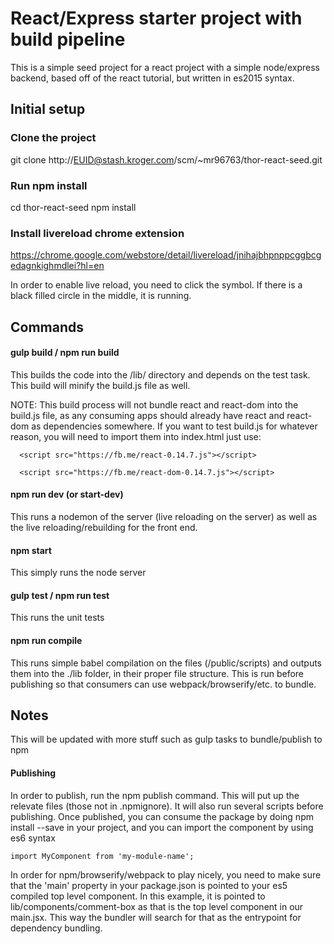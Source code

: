 # React/Express starter project with build pipeline

This is a simple seed project for a react project with a simple node/express backend, based off of the react tutorial, but written in es2015 syntax.





## Initial setup

### Clone the project

git clone http://EUID@stash.kroger.com/scm/~mr96763/thor-react-seed.git




### Run npm install

cd thor-react-seed
npm install




### Install livereload chrome extension

https://chrome.google.com/webstore/detail/livereload/jnihajbhpnppcggbcgedagnkighmdlei?hl=en

In order to enable live reload, you need to click the symbol. If there is a black filled circle in the middle, it is running.




## Commands

#### gulp build / npm run build
This builds the code into the /lib/ directory and depends on the test task. This build will minify the build.js file as well.

NOTE: This build process will not bundle react and react-dom into the build.js file, as any consuming apps should already have react and react-dom as dependencies somewhere. If you want to test build.js for whatever reason, you will need to import them into index.html
just use:
```
  <script src="https://fb.me/react-0.14.7.js"></script>

  <script src="https://fb.me/react-dom-0.14.7.js"></script>
```


#### npm run dev (or start-dev)
This runs a nodemon of the server (live reloading on the server) as well as the live reloading/rebuilding for the front end.



#### npm start
This simply runs the node server



#### gulp test / npm run test
This runs the unit tests



#### npm run compile
This runs simple babel compilation on the files (/public/scripts) and outputs them into the ./lib folder, in their proper file structure. This is run before publishing so that consumers can use webpack/browserify/etc. to bundle.





## Notes
This will be updated with more stuff such as gulp tasks to bundle/publish to npm



#### Publishing

In order to publish, run the npm publish command. This will put up the relevate files (those not in .npmignore). It will also run several scripts before publishing. Once published, you can consume the package by doing npm install --save in your project, and you can import the component by using es6 syntax

```
import MyComponent from 'my-module-name';
```

In order for npm/browserify/webpack to play nicely, you need to make sure that the 'main' property in your package.json is pointed to your es5 compiled top level component. In this example, it is pointed to lib/components/comment-box as that is the top level component in our main.jsx. This way the bundler will search for that as the entrypoint for dependency bundling.

